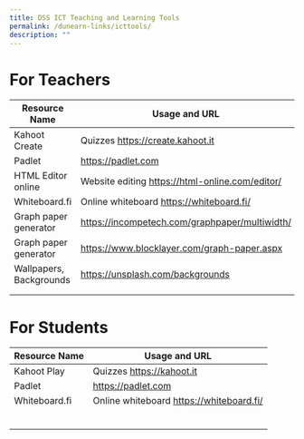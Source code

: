 ```yaml
---
title: DSS ICT Teaching and Learning Tools
permalink: /dunearn-links/icttools/
description: ""
---
```

# For Teachers

| Resource Name | Usage and URL | 
| -------- | -------- | 
|Kahoot Create    | Quizzes https://create.kahoot.it     |
| Padlet | https://padlet.com|
| HTML Editor online | Website editing https://html-online.com/editor/|
|Whiteboard.fi|Online whiteboard https://whiteboard.fi/|
|Graph paper generator |https://incompetech.com/graphpaper/multiwidth/|
|Graph paper generator|https://www.blocklayer.com/graph-paper.aspx|
|Wallpapers, Backgrounds|https://unsplash.com/backgrounds|
|||
|||
# For Students
| Resource Name | Usage and URL | 
| -------- | -------- | 
|Kahoot Play| Quizzes https://kahoot.it     |
| Padlet | https://padlet.com|
|Whiteboard.fi|Online whiteboard https://whiteboard.fi/|
|||
|||
|||
|||
|||
|||

